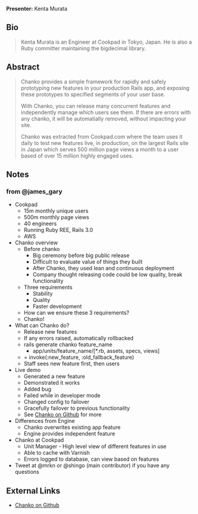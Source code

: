 **Presenter:** Kenta Murata

## Bio

> Kenta Murata is an Engineer at Cookpad in Tokyo, Japan. He is also a Ruby committer maintaining the bigdecimal library.

## Abstract

> Chanko provides a simple framework for rapidly and safely prototyping new features in your production Rails app, and exposing these prototypes to specified segments of your user base.
>
> With Chanko, you can release many concurrent features and independently manage which users see them. If there are errors with any chanko, it will be automatially removed, without impacting your site.
>
> Chanko was extracted from Cookpad.com where the team uses it daily to test new features live, in production, on the largest Rails site in Japan which serves 500 million page views a month to a user based of over 15 million highly engaged uses.

## Notes

### from @james_gary

* Cookpad
  * 15m monthly unique users
  * 500m monthly page views
  * 40 engineers
  * Running Ruby REE, Rails 3.0
  * AWS
* Chanko overview
  * Before chanko
    * Big ceremony before big public release
    * Difficult to evaluate value of things they built
    * After Chanko, they used lean and continuous deployment
    * Company thought releasing code could be low quality, break functionality
  * Three requirements
    * Stability
    * Quality
    * Faster development
  * How can we ensure these 3 requirements?
  * Chanko!
* What can Chanko do?
  * Release new features
  * If any errors raised, automatically rollbacked
  * rails generate chanko feature_name
    * app/units/feature_name/[\*.rb, assets, specs, views]
  * = invoke(:new_feature, :old_fallback_feature)
  * Staff sees new feature first, then users
* Live demo
  * Generated a new feature
  * Demonstrated it works
  * Added bug
  * Failed while in developer mode
  * Changed config to failover
  * Gracefully failover to previous functionality
  * See [Chanko on Github](https://github.com/cookpad/chanko) for more
* Differences from Engine
  * Chanko overwrites existing app feature
  * Engine provides independent feature
* Chanko at Cookpad
  * Unit Manager - High level view of different features in use
  * Able to cache with Varnish
  * Errors logged to database, can view based on features
* Tweet at @mrkn or @shingo (main contributor) if you have any questions

## External Links

* [Chanko on Github](https://github.com/cookpad/chanko)
